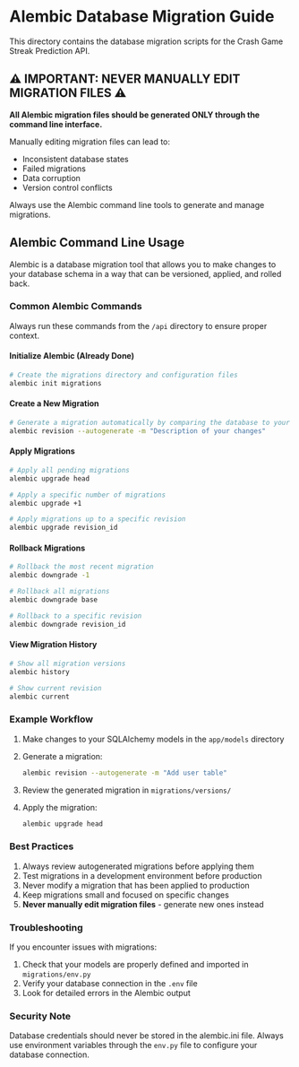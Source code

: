 # Alembic Database Migration Guide

This directory contains the database migration scripts for the Crash Game Streak Prediction API.

## ⚠️ IMPORTANT: NEVER MANUALLY EDIT MIGRATION FILES ⚠️

**All Alembic migration files should be generated ONLY through the command line interface.**

Manually editing migration files can lead to:

- Inconsistent database states
- Failed migrations
- Data corruption
- Version control conflicts

Always use the Alembic command line tools to generate and manage migrations.

## Alembic Command Line Usage

Alembic is a database migration tool that allows you to make changes to your database schema in a way that can be versioned, applied, and rolled back.

### Common Alembic Commands

Always run these commands from the `/api` directory to ensure proper context.

#### Initialize Alembic (Already Done)

```bash
# Create the migrations directory and configuration files
alembic init migrations
```

#### Create a New Migration

```bash
# Generate a migration automatically by comparing the database to your models
alembic revision --autogenerate -m "Description of your changes"
```

#### Apply Migrations

```bash
# Apply all pending migrations
alembic upgrade head

# Apply a specific number of migrations
alembic upgrade +1

# Apply migrations up to a specific revision
alembic upgrade revision_id
```

#### Rollback Migrations

```bash
# Rollback the most recent migration
alembic downgrade -1

# Rollback all migrations
alembic downgrade base

# Rollback to a specific revision
alembic downgrade revision_id
```

#### View Migration History

```bash
# Show all migration versions
alembic history

# Show current revision
alembic current
```

### Example Workflow

1. Make changes to your SQLAlchemy models in the `app/models` directory
2. Generate a migration:

   ```bash
   alembic revision --autogenerate -m "Add user table"
   ```

3. Review the generated migration in `migrations/versions/`
4. Apply the migration:

   ```bash
   alembic upgrade head
   ```

### Best Practices

1. Always review autogenerated migrations before applying them
2. Test migrations in a development environment before production
3. Never modify a migration that has been applied to production
4. Keep migrations small and focused on specific changes
5. **Never manually edit migration files** - generate new ones instead

### Troubleshooting

If you encounter issues with migrations:

1. Check that your models are properly defined and imported in `migrations/env.py`
2. Verify your database connection in the `.env` file
3. Look for detailed errors in the Alembic output

### Security Note

Database credentials should never be stored in the alembic.ini file. Always use environment variables through the `env.py` file to configure your database connection.

